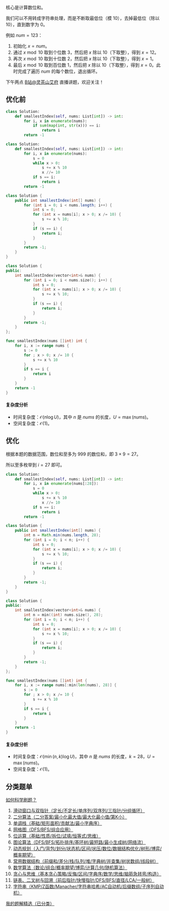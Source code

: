 核心是计算数位和。

我们可以不用转成字符串处理，而是不断取最低位（模 $10$），去掉最低位（除以 $10$），直到数字为 $0$。

例如 $\textit{num}=123$：

1. 初始化 $x=\textit{num}$。
2. 通过 $x\bmod 10$ 取到个位数 $3$，然后把 $x$ 除以 $10$（下取整），得到 $x=12$。
3. 再次 $x\bmod 10$ 取到十位数 $2$，然后把 $x$ 除以 $10$（下取整），得到 $x=1$。
4. 最后 $x\bmod 10$ 取到百位数 $1$，然后把 $x$ 除以 $10$（下取整），得到 $x=0$。此时完成了遍历 $\textit{num}$ 的每个数位，退出循环。

下午两点 [B站@灵茶山艾府](https://space.bilibili.com/206214) 直播讲题，欢迎关注！

## 优化前

```py [sol-Python3 用字符串]
class Solution:
    def smallestIndex(self, nums: List[int]) -> int:
        for i, x in enumerate(nums):
            if sum(map(int, str(x))) == i:
                return i
        return -1
```

```py [sol-Python3 不用字符串]
class Solution:
    def smallestIndex(self, nums: List[int]) -> int:
        for i, x in enumerate(nums):
            s = 0
            while x > 0:
                s += x % 10
                x //= 10
            if s == i:
                return i
        return -1
```

```java [sol-Java]
class Solution {
    public int smallestIndex(int[] nums) {
        for (int i = 0; i < nums.length; i++) {
            int s = 0;
            for (int x = nums[i]; x > 0; x /= 10) {
                s += x % 10;
            }
            if (s == i) {
                return i;
            }
        }
        return -1;
    }
}
```

```cpp [sol-C++]
class Solution {
public:
    int smallestIndex(vector<int>& nums) {
        for (int i = 0; i < nums.size(); i++) {
            int s = 0;
            for (int x = nums[i]; x > 0; x /= 10) {
                s += x % 10;
            }
            if (s == i) {
                return i;
            }
        }
        return -1;
    }
};
```

```go [sol-Go]
func smallestIndex(nums []int) int {
	for i, x := range nums {
		s := 0
		for ; x > 0; x /= 10 {
			s += x % 10
		}
		if s == i {
			return i
		}
	}
	return -1
}
```

#### 复杂度分析

- 时间复杂度：$\mathcal{O}(n\log U)$，其中 $n$ 是 $\textit{nums}$ 的长度，$U=\max(\textit{nums})$。
- 空间复杂度：$\mathcal{O}(1)$。

## 优化

根据本题的数据范围，数位和至多为 $999$ 的数位和，即 $3\times 9=27$。

所以至多枚举到 $i=27$ 即可。

```py [sol-Python3]
class Solution:
    def smallestIndex(self, nums: List[int]) -> int:
        for i, x in enumerate(nums[:28]):
            s = 0
            while x > 0:
                s += x % 10
                x //= 10
            if s == i:
                return i
        return -1
```

```java [sol-Java]
class Solution {
    public int smallestIndex(int[] nums) {
        int n = Math.min(nums.length, 28);
        for (int i = 0; i < n; i++) {
            int s = 0;
            for (int x = nums[i]; x > 0; x /= 10) {
                s += x % 10;
            }
            if (s == i) {
                return i;
            }
        }
        return -1;
    }
}
```

```cpp [sol-C++]
class Solution {
public:
    int smallestIndex(vector<int>& nums) {
        int n = min((int) nums.size(), 28);
        for (int i = 0; i < n; i++) {
            int s = 0;
            for (int x = nums[i]; x > 0; x /= 10) {
                s += x % 10;
            }
            if (s == i) {
                return i;
            }
        }
        return -1;
    }
};
```

```go [sol-Go]
func smallestIndex(nums []int) int {
	for i, x := range nums[:min(len(nums), 28)] {
		s := 0
		for ; x > 0; x /= 10 {
			s += x % 10
		}
		if s == i {
			return i
		}
	}
	return -1
}
```

#### 复杂度分析

- 时间复杂度：$\mathcal{O}(\min(n,k)\log U)$，其中 $n$ 是 $\textit{nums}$ 的长度，$k=28$，$U=\max(\textit{nums})$。
- 空间复杂度：$\mathcal{O}(1)$。

## 分类题单

[如何科学刷题？](https://leetcode.cn/circle/discuss/RvFUtj/)

1. [滑动窗口与双指针（定长/不定长/单序列/双序列/三指针/分组循环）](https://leetcode.cn/circle/discuss/0viNMK/)
2. [二分算法（二分答案/最小化最大值/最大化最小值/第K小）](https://leetcode.cn/circle/discuss/SqopEo/)
3. [单调栈（基础/矩形面积/贡献法/最小字典序）](https://leetcode.cn/circle/discuss/9oZFK9/)
4. [网格图（DFS/BFS/综合应用）](https://leetcode.cn/circle/discuss/YiXPXW/)
5. [位运算（基础/性质/拆位/试填/恒等式/思维）](https://leetcode.cn/circle/discuss/dHn9Vk/)
6. [图论算法（DFS/BFS/拓扑排序/基环树/最短路/最小生成树/网络流）](https://leetcode.cn/circle/discuss/01LUak/)
7. [动态规划（入门/背包/划分/状态机/区间/状压/数位/数据结构优化/树形/博弈/概率期望）](https://leetcode.cn/circle/discuss/tXLS3i/)
8. [常用数据结构（前缀和/差分/栈/队列/堆/字典树/并查集/树状数组/线段树）](https://leetcode.cn/circle/discuss/mOr1u6/)
9. [数学算法（数论/组合/概率期望/博弈/计算几何/随机算法）](https://leetcode.cn/circle/discuss/IYT3ss/)
10. [贪心与思维（基本贪心策略/反悔/区间/字典序/数学/思维/脑筋急转弯/构造）](https://leetcode.cn/circle/discuss/g6KTKL/)
11. [链表、二叉树与回溯（前后指针/快慢指针/DFS/BFS/直径/LCA/一般树）](https://leetcode.cn/circle/discuss/K0n2gO/)
12. [字符串（KMP/Z函数/Manacher/字符串哈希/AC自动机/后缀数组/子序列自动机）](https://leetcode.cn/circle/discuss/SJFwQI/)

[我的题解精选（已分类）](https://github.com/EndlessCheng/codeforces-go/blob/master/leetcode/SOLUTIONS.md)
